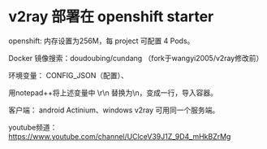 
# v2ray 部署在 openshift starter
openshift: 内存设置为256M，每 project 可配置 4 Pods。



Docker 镜像搜索：doudoubing/cundang
（fork于wangyi2005/v2ray修改前）

环境变量： CONFIG_JSON（配置）、


用notepad++将上述变量中 \r\n 替换为\\n，变成一行，导入容器。

客户端： android Actinium、windows v2ray 可用同一个服务端。

youtube频道：https://www.youtube.com/channel/UClceV39J1Z_9D4_mHkBZrMg

